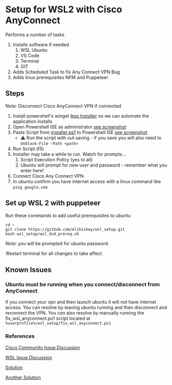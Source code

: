 # Setup for WSL2 with Cisco AnyConnect

Performs a number of tasks
1. Installs software if needed
    1. WSL Ubuntu 
    1. VS Code
    1. Terminal
    1. GIT
1. Adds Scheduled Task to fix Any Connect VPN Bug
1. Adds linux prerequisites NPM and Puppeteer


## Steps

Note: Disconnect Cisco AnyConnect VPN if connected
1. Install powershell's winget [App Installer](https://www.microsoft.com/en-us/p/app-installer/9nblggh4nns1) so we can automate the application installs
1. Open Powershell ISE as administrator [see screenshot](https://github.com/elihickey/wsl_setup/blob/main/docs/screenShots.md#opening-powershell-ise-as-administrator)
2. Paste Script from [installer.ps1](https://raw.githubusercontent.com/elihickey/wsl_setup/main/installer.ps1) to Powershell ISE [see screenshot](https://github.com/elihickey/wsl_setup/blob/main/docs/screenShots.md#scripts-in-ise)
   * :warning: Run the script with out saving - if you save you will also need to `Unblock-File -Path <path>`
3. Run Script (f5)
4. Installer may take a while to run.  Watch for prompts...
    1. Script Execution Policy (yes to all)
    2. Ubuntu will prompt for new user and password - remember what you enter here!  
5. Connect Cisco Any Connect VPN
6. In ubuntu confirm you have internet access with a linux command like `ping google.com`


## Set up WSL 2 with puppeteer

Run these commands to add useful prerequisites to ubuntu
```
cd ~
git clone https://github.com/elihickey/wsl_setup.git
bash wsl_setup/wsl_dcd_prereq.sh
```
Note: you will be prompted for ubuntu password.

:grey_exclamation:Restart terminal for all changes to take affect.


## Known Issues

### Ubuntu must be running when you connect/disconnect from AnyConnect

If you connect your vpn and then launch ubuntu it will not have internet access.  You can resolve by leaving ubuntu running and then disconnect and reconnect the VPN.  You can also resolve by manually running the fix_wsl_anyconnect.ps1 script located at `%userprofile%/wsl_setup/fix_wsl_anyconnect.ps1`

### References

[Cisco Community Issue Discussion](https://community.cisco.com/t5/vpn/anyconnect-wsl-2-windows-substem-for-linux/td-p/4179888)

[WSL Issue Discussion](https://github.com/microsoft/WSL/issues/5068)

[Solution](https://jamespotz.github.io/blog/how-to-fix-wsl2-and-cisco-vpn)

[Another Solution](https://gist.github.com/machuu/7663aa653828d81efbc2aaad6e3b1431)

